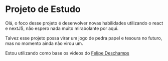 # Projeto de Estudo

Olá, o foco desse projeto é desenvolver novas habilidades utilizando o react e nextJS, não espero nada muito mirabolante por aqui.

Talvez esse projeto possa virar um jogo de pedra papel e tesoura no futuro, mas no momento ainda não virou um.

Estou utilizando como base os videos do [Felipe Deschamps](https://www.youtube.com/watch?v=IyRUn0GocEc&list=PLMdYygf53DP7FJzPslLnmqp0QylyFfA8a&index=2)